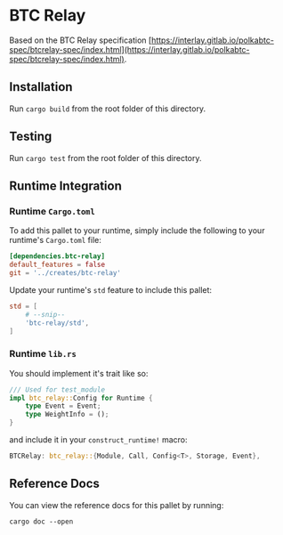 # BTC Relay

Based on the BTC Relay specification [https://interlay.gitlab.io/polkabtc-spec/btcrelay-spec/index.html](https://interlay.gitlab.io/polkabtc-spec/btcrelay-spec/index.html).

## Installation

Run `cargo build` from the root folder of this directory.

## Testing

Run `cargo test` from the root folder of this directory.

## Runtime Integration

### Runtime `Cargo.toml`

To add this pallet to your runtime, simply include the following to your runtime's `Cargo.toml` file:

```TOML
[dependencies.btc-relay]
default_features = false
git = '../creates/btc-relay'
```

Update your runtime's `std` feature to include this pallet:

```TOML
std = [
    # --snip--
    'btc-relay/std',
]
```

### Runtime `lib.rs`

You should implement it's trait like so:

```rust
/// Used for test_module
impl btc_relay::Config for Runtime {
    type Event = Event;
    type WeightInfo = ();
}
```

and include it in your `construct_runtime!` macro:

```rust
BTCRelay: btc_relay::{Module, Call, Config<T>, Storage, Event},
```

## Reference Docs

You can view the reference docs for this pallet by running:

```
cargo doc --open
```
